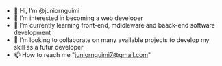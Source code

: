 - 👋 Hi, I’m @juniornguimi
- 👀 I’m interested in becoming a web developer 
- 🌱 I’m currently learning front-end, mdidleware and baack-end software development 
- 💞️ I’m looking to collaborate on many available projects to develop my skill as a futur developer
- 📫 How to reach me "juniornguimi7@gmail.com"

<!---
juniornguimi/juniornguimi is a ✨ special ✨ repository because its `README.md` (this file) appears on your GitHub profile.
You can click the Preview link to take a look at your changes.
--->
